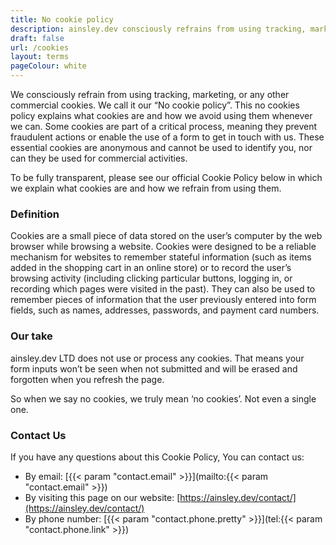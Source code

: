 ```yaml
---
title: No cookie policy
description: ainsley.dev consciously refrains from using tracking, marketing, or any other commercial cookies. We call it our “No cookie policy”.
draft: false
url: /cookies
layout: terms
pageColour: white
---
```


We consciously refrain from using tracking, marketing, or any other commercial cookies. We call it our “No cookie
policy”. This no cookies policy explains what cookies are and how we avoid using them whenever we can. Some cookies are
part of a critical process, meaning they prevent fraudulent actions or enable the use of a form to get in touch with us.
These essential cookies are anonymous and cannot be used to identify you, nor can they be used for commercial
activities.

To be fully transparent, please see our official Cookie Policy below in which we explain what cookies are and how we
refrain from using them.

### Definition

Cookies are a small piece of data stored on the user’s computer by the web browser while browsing a website. Cookies
were designed to be a reliable mechanism for websites to remember stateful information (such as items added in the
shopping cart in an online store) or to record the user’s browsing activity (including clicking particular buttons,
logging in, or recording which pages were visited in the past). They can also be used to remember pieces of information
that the user previously entered into form fields, such as names, addresses, passwords, and payment card numbers.

### Our take

ainsley.dev LTD does not use or process any cookies. That means your form inputs won’t be seen when not submitted and
will be erased and forgotten when you refresh the page.

So when we say no cookies, we truly mean ‘no cookies’. Not even a single one.

### Contact Us

If you have any questions about this Cookie Policy, You can contact us:

- By email: [{{< param "contact.email" >}}](mailto:{{< param "contact.email" >}})
- By visiting this page on our website: [https://ainsley.dev/contact/](https://ainsley.dev/contact/)
- By phone number: [{{< param "contact.phone.pretty" >}}](tel:{{< param "contact.phone.link" >}})
